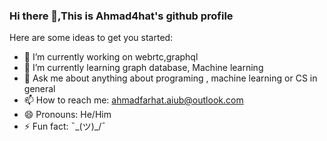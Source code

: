 ### Hi there 👋,This is Ahmad4hat's github profile 



Here are some ideas to get you started:

- 🔭 I’m currently working on webrtc,graphql
- 🌱 I’m currently learning graph database, Machine learning  
- 💬 Ask me about anything about programing , machine learning or CS in general 
- 📫 How to reach me: ahmadfarhat.aiub@outlook.com 
- 😄 Pronouns: He/Him
- ⚡ Fun fact: ¯\_(ツ)_/¯ 

